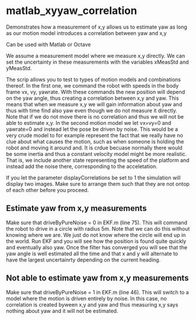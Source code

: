 # matlab_xyyaw_correlation
Demonstrates how a measurement of x,y allows us to estimate yaw as long as our motion model introduces a correlation between yaw and x,y

Can be used with Matlab or Octave

We assume a measurement model where we measure x,y directly. We can set the uncertainty in these measurements with the variables xMeasStd and yMeasStd.

The scrip allows you to test to types of motion models and combinations thereof. In the first one, we command the robot with speeds in the body frame vx, vy, yawrate. With these commands the new position will depend on the yaw angle, thus creating a correlation between x,y and yaw. This means that when we measure x,y we will gain information about yaw and thus with time find also yaw even though we do not measure it directly. Note that if we do not move there is no correlation and thus we will not be able to estimate x,y. In the second motion model we let vx=vy=0 and yawrate=0 and instead let the pose be driven by noise. This would be a very crude model to for example represent the fact that we really have no clue about what causes the motion, such as when someone is holding the robot and moving it around and. It is crdue becuase normally there would be some inertia and thus a constant velocity model might be more realistic. That is, we include another state representing the speed of the platform and instead add the noise there, corresponding to the acceletation.

If you let the parameter displayCorrelations be set to 1 the simulation will display two images. Make sure to arrange them such that they are not ontop of each other before you proceed.

## Estimate yaw from x,y measurements
Make sure that driveByPureNoise = 0 in EKF.m (line 75). This will command the robot to drive in a circle with radius 5m. Note that we can do this without knowing where we are. We just do not know where the circle will end up in the world. Run EKF and you will see how the position is found quite quickly and eventually also yaw. Once the filter has converged you will see that the yaw angle is well estimated all the time and that x and y will alternate to have the largest uncertainrty depending on the current heading. 

## Not able to estimate yaw from x,y measurements
Make sure that driveByPureNoise = 1 in EKF.m (line 46). This will switch to a model where the motion is driven entirely by noise. In this case, no correlation is created byween x,y and yaw and thus measuring x,y says nothing about yaw and it will not be estimated.
